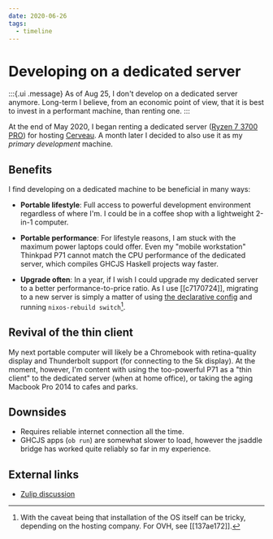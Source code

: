 ```yaml
---
date: 2020-06-26
tags:
  - timeline
---
```


# Developing on a dedicated server

:::{.ui .message}
As of Aug 25, I don't develop on a dedicated server anymore. Long-term I believe, from an economic point of view, that it is best to invest in a performant machine, than renting one.
:::

At the end of May 2020, I began renting a dedicated server ([Ryzen 7 3700 PRO](https://www.ovh.com/ca/en/dedicated-servers/infra/infra-limited-edition-2/)) for hosting [Cerveau](https://neuron.zettel.page/041726b3.html). A month later I decided to also use it as my *primary development* machine.

## Benefits

I find developing on a dedicated machine to be beneficial in many ways:

* **Portable lifestyle**: Full access to powerful development environment regardless of where I'm. I could be in a coffee shop with a lightweight 2-in-1 computer.

* **Portable performance**: For lifestyle reasons, I am stuck with the maximum power laptops could offer. Even my "mobile workstation" Thinkpad P71 cannot match the CPU performance of the dedicated server, which compiles GHCJS Haskell projects way faster.

* **Upgrade often**: In a year, if I wish I could upgrade my dedicated server to a better performance-to-price ratio. As I use [[c7170724]], migrating to a new server is simply a matter of using [the declarative config](https://github.com/srid/nix-config) and running `nixos-rebuild switch`[^install].

## Revival of the thin client

My next portable computer will likely be a Chromebook with retina-quality display and Thunderbolt support (for connecting to the 5k display). At the moment, however, I'm content with using the too-powerful P71 as a "thin client" to the dedicated server (when at home office), or taking the aging Macbook Pro 2014 to cafes and parks.

## Downsides

- Requires reliable internet connection all the time.
- GHCJS apps (`ob run`) are somewhat slower to load, however the jsaddle bridge has worked quite reliably so far in my experience.

## External links

* [Zulip discussion](https://funprog.srid.ca/haskell/developing-on-dedicated-server.html)

[^install]: With the caveat being that installation of the OS itself can be tricky, depending on the hosting company. For OVH, see [[137ae172]].